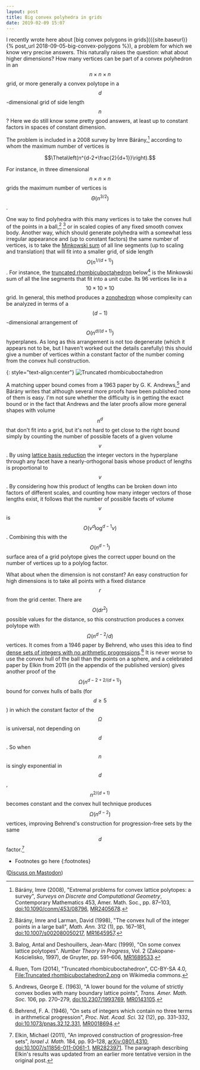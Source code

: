 ```yaml
---
layout: post
title: Big convex polyhedra in grids
date: 2019-02-09 15:07
---
```

I recently wrote here about [big convex polygons in grids]({{site.baseurl}}{% post_url 2018-09-05-big-convex-polygons %}), a problem for which we know very precise answers. This naturally raises the question: what about higher dimensions? How many vertices can be part of a convex polyhedron in an $$n\times n\times n$$ grid, or more generally a convex polytope in a $$d$$-dimensional grid of side length $$n$$? Here we do still know some pretty good answers, at least up to constant factors in spaces of constant dimension.

The problem is included in a 2008 survey by Imre Bárány,[^bar] according to whom the maximum number of vertices is

$$\Theta\left(n^{d-2+\frac{2}{d+1}}\right).$$

For instance, in three dimensional $$n\times n\times n$$ grids the maximum number of vertices is $$\Theta(n^{3/2})$$.

One way to find polyhedra with this many vertices is to take the convex hull of the points in a ball,[^bl] [^bd] or in scaled copies of any fixed smooth convex body. Another way, which should generate polyhedra with a somewhat less irregular appearance and (up to constant factors) the same number of vertices, is to take the [Minkowski sum](https://en.wikipedia.org/wiki/Minkowski_addition) of all line segments (up to scaling and translation) that will fit into a smaller grid, of side length $$O(n^{1/(d+1)})$$. For instance, the [truncated rhombicuboctahedron](https://en.wikipedia.org/wiki/Truncated_rhombicuboctahedron) below[^ruen] is the Minkowski sum of all the line segments that fit into a unit cube. Its 96 vertices lie in a $$10\times 10\times 10$$ grid. In general, this method produces a [zonohedron](https://en.wikipedia.org/wiki/Zonohedron) whose complexity can be analyzed in terms of a $$(d-1)$$-dimensional arrangement of $$O(n^{d/(d+1)})$$ hyperplanes. As long as this arrangement is not too degenerate (which it appears not to be, but I haven't worked out the details carefully) this should give
a number of vertices within a constant factor of the number coming from the convex hull construction.

{: style="text-align:center"}
![Truncated rhombicuboctahedron]({{site.baseurl}}/assets/2019/truncated-rhombicuboctahedron2.png)

A matching upper bound comes from a 1963 paper by G. K. Andrews,[^and] and Bárány writes that although several more proofs have been published none of them is easy. I'm not sure whether the difficulty is in getting the exact bound or in the fact that Andrews and the later proofs allow more general shapes with volume $$n^d$$ that don't fit into a grid, but it's not hard to get close to the right bound simply by counting the number of possible facets of a given volume $$v$$. By using [lattice basis reduction](https://en.wikipedia.org/wiki/Lenstra%E2%80%93Lenstra%E2%80%93Lov%C3%A1sz_lattice_basis_reduction_algorithm) the integer vectors in the hyperplane through any facet have a nearly-orthogonal basis whose product of lengths is proportional to $$v$$. By considering how this product of lengths can be broken down into factors of different scales, and counting how many integer vectors of those lengths exist, it follows that the number of possible facets of volume $$v$$ is $$O(v^d\log^{d-1} v)$$. Combining this with the $$O(n^{d-1})$$ surface area of a grid polytope gives the correct upper bound on the number of vertices up to a polylog factor.

What about when the dimension is not constant? An easy construction for high dimensions is to take all points with a fixed distance $$r$$ from the grid center. There are $$O(dr^2)$$ possible values for the distance, so this construction produces a convex polytope with $$\Omega(n^{d-2}/d)$$ vertices. It comes from a 1946 paper by Behrend, who uses this idea to find [dense sets of integers with no arithmetic progressions](https://en.wikipedia.org/wiki/Salem%E2%80%93Spencer_set).[^beh]
It is never worse to use the convex hull of the ball than the points on a sphere,
and a celebrated paper by Elkin from 2011 (in the appendix of the published version) gives another proof of the $$\Omega(n^{d-2+2/(d+1)})$$ bound for convex hulls of balls (for $$d\ge 5$$) in which the constant factor of the $$\Omega$$ is universal, not depending on $$d$$. So when $$n$$ is singly exponential in $$d$$, $$n^{2/(d+1)}$$ becomes constant and the convex hull technique produces $$\Omega(n^{d-2})$$ vertices, improving Behrend's construction for progression-free sets by the same $$d$$ factor.[^elk]

* Footnotes go here
{:footnotes}

[^and]: Andrews, George E. (1963), "A lower bound for the volume of strictly convex bodies with many boundary lattice points", _Trans. Amer. Math. Soc._ 106, pp. 270–279, [doi:10.2307/1993769](https://doi.org/10.2307/1993769), [MR0143105](https://mathscinet.ams.org/mathscinet-getitem?mr=0143105).

[^bar]: Bárány, Imre (2008), "Extremal problems for convex lattice polytopes: a survey", _Surveys on Discrete and Computational Geometry_, Contemporary Mathematics 453, Amer. Math. Soc., pp. 87–103, [doi:10.1090/conm/453/08796](https://doi.org/10.1090/conm/453/08796), [MR2405678](https://mathscinet.ams.org/mathscinet-getitem?mr=2405678).

[^bd]: Balog, Antal and Deshouillers, Jean-Marc (1999), "On some convex lattice polytopes". _Number Theory in Progress_, Vol. 2 (Zakopane-Kościelisko, 1997), de Gruyter, pp. 591–606, [MR1689533](https://mathscinet.ams.org/mathscinet-getitem?mr=1689533).

[^beh]: Behrend, F. A. (1946), "On sets of integers which contain no three terms in arithmetical progression", _Proc. Nat. Acad. Sci._ 32 (12), pp. 331–332, [doi:10.1073/pnas.32.12.331](https://doi.org/10.1073/pnas.32.12.331), [MR0018694](https://mathscinet.ams.org/mathscinet-getitem?mr=0018694).

[^bl]: Bárány, Imre and Larman, David (1998), "The convex hull of the integer points in a large ball", _Math. Ann._ 312 (1), pp. 167–181, [doi:10.1007/s002080050217](https://doi.org/10.1007/s002080050217), [MR1645957](https://mathscinet.ams.org/mathscinet-getitem?mr=1645957).

[^elk]: Elkin, Michael (2011), "An improved construction of progression-free sets", _Israel J. Math._ 184, pp. 93–128, [arXiv:0801.4310](https://arxiv.org/abs/0801.4310), [doi:10.1007/s11856-011-0061-1](https://doi.org/10.1007%2Fs11856-011-0061-1), [MR2823971](https://www.ams.org/mathscinet-getitem?mr=2823971). The paragraph describing Elkin's results was updated from an earlier more tentative version in the original post.

[^ruen]: Ruen, Tom (2014), "Truncated rhombicuboctahedron", CC-BY-SA 4.0, [File:Truncated rhombicuboctahedron2.png](https://commons.wikimedia.org/wiki/File:Truncated_rhombicuboctahedron2.png) on Wikimedia commons.

([Discuss on Mastodon](https://mathstodon.xyz/@11011110/101564963348879092))
